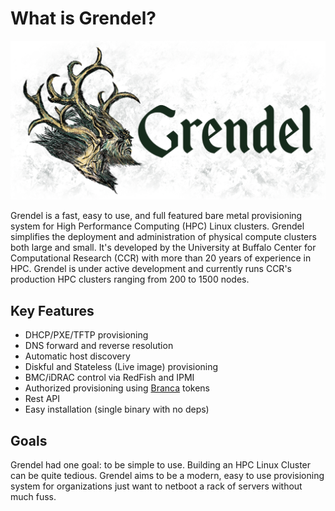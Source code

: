 # What is Grendel?

![Diagram](images/logo-lg.png)

Grendel is a fast, easy to use, and full featured bare metal provisioning
system for High Performance Computing (HPC) Linux clusters. Grendel simplifies
the deployment and administration of physical compute clusters both large and
small. It's developed by the University at Buffalo Center for Computational
Research (CCR) with more than 20 years of experience in HPC. Grendel is under
active development and currently runs CCR's production HPC clusters ranging
from 200 to 1500 nodes.

## Key Features

* DHCP/PXE/TFTP provisioning
* DNS forward and reverse resolution
* Automatic host discovery
* Diskful and Stateless (Live image) provisioning
* BMC/iDRAC control via RedFish and IPMI
* Authorized provisioning using [Branca](https://branca.io/) tokens
* Rest API
* Easy installation (single binary with no deps)

## Goals

Grendel had one goal: to be simple to use. Building an HPC Linux Cluster can be
quite tedious. Grendel aims to be a modern, easy to use provisioning system for
organizations just want to netboot a rack of servers without much fuss.

